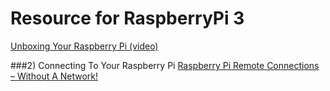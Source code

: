 # Resource for RaspberryPi 3

[Unboxing Your Raspberry Pi (video)](https://www.youtube.com/watch?v=-6OGuhLtKbU)

###2) Connecting To Your Raspberry Pi
[Raspberry Pi Remote Connections – Without A Network!](https://pihw.wordpress.com/guides/direct-network-connection/)
